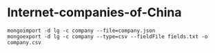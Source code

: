 # Internet-companies-of-China


```
mongoimport -d lg -c company --file=company.json
mongoexport -d lg -c company --type=csv --fieldFile fields.txt -o company.csv
```
